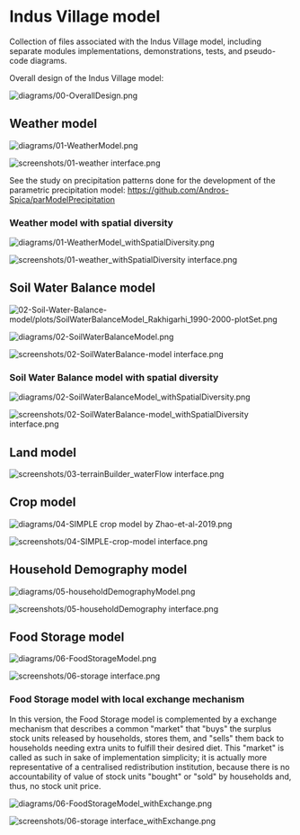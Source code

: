 # Indus Village model

Collection of files associated with the Indus Village model, including separate modules implementations, demonstrations, tests, and pseudo-code diagrams.

Overall design of the Indus Village model:

![diagrams/00-OverallDesign.png](diagrams/00-OverallDesign.png)

## Weather model

![diagrams/01-WeatherModel.png](diagrams/01-WeatherModel.png)

![screenshots/01-weather interface.png](screenshots/01-weather%20interface.png)

See the study on precipitation patterns done for the development of the parametric precipitation model: https://github.com/Andros-Spica/parModelPrecipitation

### Weather model with spatial diversity

![diagrams/01-WeatherModel_withSpatialDiversity.png](diagrams/01-WeatherModel_withSpatialDiversity.png)

![screenshots/01-weather_withSpatialDiversity interface.png](screenshots/01-weather_withSpatialDiversity%20interface.png)

## Soil Water Balance model

![02-Soil-Water-Balance-model/plots/SoilWaterBalanceModel_Rakhigarhi_1990-2000-plotSet.png](02-Soil-Water-Balance-model/plots/SoilWaterBalanceModel_Rakhigarhi_1990-2000-plotSet.png)

![diagrams/02-SoilWaterBalanceModel.png](diagrams/02-SoilWaterBalanceModel.png)

![screenshots/02-SoilWaterBalance-model interface.png](screenshots/02-SoilWaterBalance-model%20interface.png)

### Soil Water Balance model with spatial diversity

![diagrams/02-SoilWaterBalanceModel_withSpatialDiversity.png](diagrams/02-SoilWaterBalanceModel_withSpatialDiversity.png)

![screenshots/02-SoilWaterBalance-model_withSpatialDiversity interface.png](screenshots/02-SoilWaterBalance-model_withSpatialDiversity%20interface.png)

## Land model

![screenshots/03-terrainBuilder_waterFlow interface.png](screenshots/03-terrainBuilder_waterFlow%20interface.png)

## Crop model

![diagrams/04-SIMPLE crop model by Zhao-et-al-2019.png](diagrams/04-SIMPLE%20crop%20model%20by%20Zhao-et-al-2019.png)

![screenshots/04-SIMPLE-crop-model interface.png](screenshots/04-SIMPLE-crop-model%20interface.png)

## Household Demography model

![diagrams/05-householdDemographyModel.png](diagrams/05-householdDemographyModel.png)

![screenshots/05-householdDemography interface.png](screenshots/05-householdDemography%20interface.png)

## Food Storage model

![diagrams/06-FoodStorageModel.png](diagrams/06-FoodStorageModel.png)

![screenshots/06-storage interface.png](screenshots/06-storage%20interface.png)

### Food Storage model with local exchange mechanism

In this version, the Food Storage model is complemented by a exchange mechanism that describes a common "market" that "buys" the surplus stock units released by households, stores them, and "sells" them back to households needing extra units to fulfill their desired diet. This "market" is called as such in sake of implementation simplicity; it is actually more representative of a centralised redistribution institution, because there is no accountability of value of stock units "bought" or "sold" by households and, thus, no stock unit price.

![diagrams/06-FoodStorageModel_withExchange.png](diagrams/06-FoodStorageModel_withExchange.png)

![screenshots/06-storage interface_withExchange.png](screenshots/06-storage%20interface_withExchange.png)
